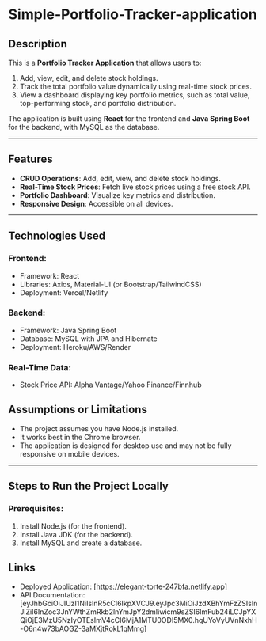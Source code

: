 # Simple-Portfolio-Tracker-application

## Description
This is a **Portfolio Tracker Application** that allows users to:
1. Add, view, edit, and delete stock holdings.
2. Track the total portfolio value dynamically using real-time stock prices.
3. View a dashboard displaying key portfolio metrics, such as total value, top-performing stock, and portfolio distribution.

The application is built using **React** for the frontend and **Java Spring Boot** for the backend, with MySQL as the database.

---

## Features
- **CRUD Operations**: Add, edit, view, and delete stock holdings.
- **Real-Time Stock Prices**: Fetch live stock prices using a free stock API.
- **Portfolio Dashboard**: Visualize key metrics and distribution.
- **Responsive Design**: Accessible on all devices.

---

## Technologies Used
### Frontend:
- Framework: React
- Libraries: Axios, Material-UI (or Bootstrap/TailwindCSS)
- Deployment: Vercel/Netlify

### Backend:
- Framework: Java Spring Boot
- Database: MySQL with JPA and Hibernate
- Deployment: Heroku/AWS/Render

### Real-Time Data:
- Stock Price API: Alpha Vantage/Yahoo Finance/Finnhub

## Assumptions or Limitations
- The project assumes you have Node.js installed.
- It works best in the Chrome browser.
- The application is designed for desktop use and may not be fully responsive on mobile devices.

---

## Steps to Run the Project Locally

### Prerequisites:
1. Install Node.js (for the frontend).
2. Install Java JDK (for the backend).
3. Install MySQL and create a database.

## Links
- Deployed Application: [https://elegant-torte-247bfa.netlify.app]
-  API Documentation: [eyJhbGciOiJIUzI1NiIsInR5cCI6IkpXVCJ9.eyJpc3MiOiJzdXBhYmFzZSIsInJlZiI6InZoc3JnYWthZmRkb2lnYmJpY2dmIiwicm9sZSI6ImFub24iLCJpYXQiOjE3MzU5NzIyOTEsImV4cCI6MjA1MTU0ODI5MX0.hqUYoVyUVnNxhH-O6n4w73bAOGZ-3aMXjtRokL1qMmg] 
  
